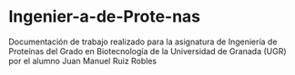 # Ingenier-a-de-Prote-nas
Documentación de trabajo realizado para la asignatura de Ingeniería de Proteínas del Grado en Biotecnología de la Universidad de Granada (UGR) por el alumno Juan Manuel Ruiz Robles
